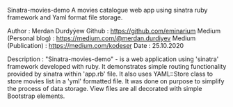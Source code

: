 Sinatra-movies-demo
A movies catalogue web app using sinatra ruby framework and Yaml format file storage.

Author : Merdan Durdyýew
Github : https://github.com/eminarium
Medium (Personal blog) : https://medium.com/@merdan.durdiyev
Medium (Publication) : https://medium.com/kodeser
Date : 25.10.2020

Description : "Sinatra-movies-demo" - is a web application using 'sinatra' framework
developed with ruby.
It demonstrates simple routing functionality provided by sinatra within 'app.rb' file.
It also uses YAML::Store class to store movies list in a
'yml' formatted file. It was done on purpose to simplify the process of data storage.
View files are all decorated with simple Bootstrap elements.
